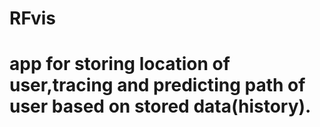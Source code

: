 # RFvis
# app for storing location of user,tracing and predicting path of user based on stored data(history).
